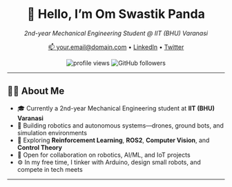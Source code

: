 
<div align="center">
  <h1>👋 Hello, I’m Om Swastik Panda</h1>
  <p>
    <em>2nd-year Mechanical Engineering Student @ IIT (BHU) Varanasi</em>
  </p>
  <p>
    <a href="mailto:omswastikpanda11@gmail.com">📫 your.email@domain.com</a> •
    <a href="https://www.linkedin.com/in/your-linkedin">LinkedIn</a> •
    <a href="https://twitter.com/your-twitter">Twitter</a>
  </p>
  <p>
    <img src="https://komarev.com/ghpvc/?username=omswa&color=blue" alt="profile views" />
    <img src="https://img.shields.io/github/followers/omswa?label=Follow&style=social" alt="GitHub followers" />
  </p>
</div>

---

## 🧑‍💻 About Me

- 🎓 Currently a 2nd-year Mechanical Engineering student at **IIT (BHU) Varanasi**  
- 🔭 Building robotics and autonomous systems—drones, ground bots, and simulation environments  
- 🌱 Exploring **Reinforcement Learning**, **ROS2**, **Computer Vision**, and **Control Theory**  
- 🤝 Open for collaboration on robotics, AI/ML, and IoT projects  
- ⚙️ In my free time, I tinker with Arduino, design small robots, and compete in tech meets  

---

<!---
Omswastik-11/Omswastik-11 is a ✨ special ✨ repository because its `README.md` (this file) appears on your GitHub profile.
You can click the Preview link to take a look at your changes.
--->
